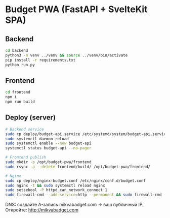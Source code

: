 # Budget PWA (FastAPI + SvelteKit SPA)

## Backend
```bash
cd backend
python3 -m venv ../venv && source ../venv/bin/activate
pip install -r requirements.txt
python run.py
```

## Frontend
```bash
cd frontend
npm i
npm run build
```

## Deploy (server)

```bash
# Backend service
sudo cp deploy/budget-api.service /etc/systemd/system/budget-api.service
sudo systemctl daemon-reload
sudo systemctl enable --now budget-api
systemctl status budget-api --no-pager

# Frontend publish
sudo mkdir -p /opt/budget-pwa/frontend
sudo rsync -a --delete frontend/build/ /opt/budget-pwa/frontend/

# Nginx
sudo cp deploy/nginx-budget.conf /etc/nginx/conf.d/budget.conf
sudo nginx -t && sudo systemctl reload nginx
sudo setsebool -P httpd_can_network_connect 1
sudo firewall-cmd --add-service=http --permanent && sudo firewall-cmd --reload
```

DNS: создайте A-запись mikvabadget.com → ваш публичный IP.
Откройте: http://mikvabadget.com